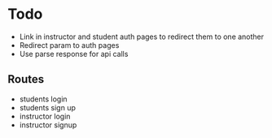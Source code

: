 # Todo

- Link in instructor and student auth pages to redirect them to one another
- Redirect param to auth pages
- Use parse response for api calls

## Routes
- students login
- students sign up
- instructor login
- instructor signup